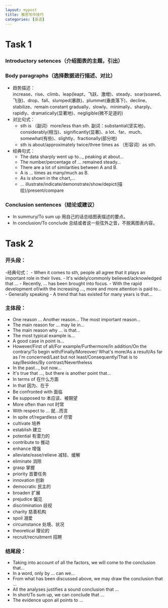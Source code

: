 ```yaml
---
layout: mypost
title: 雅思写作技巧
categories: [英语]
---
```


# Task 1
### Introductory setences（介绍图表的主题，引出）

### Body paragraphs（选择数据进行描述、对比）
- 趋势描述：  
increase、rise、climb、leap(leapt，飞跃、激增)、steady、soar(soared、飞涨)、drop、fall、slumped(暴跌)、plummet(垂直落下)、decline、stabilize、remain constant
	gradually、slowly、minimally、sharply、rapidly、dramatically(显著地)、negligible(微不足道的)
- 对比句式：
	- sth is （副词）more/less than sth. 副词：substantial(坚实地)、considerably(相当)、significantly(显著)、a lot、far、much、somewhat(有些)、slightly、fractionally(部分地)
	- sth is about/approximately twice/three times as （形容词）as sth. 
- 经典句式：
	- The data sharply went up to…, peaking at about…
	- The number/percentage of … remained steady…
	- There are a lot of similarities between A and B.
	- A is … times as many/much as  B.
	- As is shown in the chart,…
	- … illustrate/indicate/demonstrate/show/depict(描绘)/present/compare  
    
### Conclusion sentences（结论或建议）
- In summury/To sum up   用自己的话总结图表描述的要点。
- In conclusion/To conclude  总结或者说一些弦外之音，不脱离图表内容。


# Task 2
### 开头段：
-经典句式：
	- When it comes to sth, people all agree that it plays an important role in their lives.
	- It's widely/commonly believed/acknowledged that …
	- Recently, … has been brought into focus.
	- With the rapid development of/with the increasing …, more and more attention is paid to…
	- Generally speaking
	- A trend that has existed for many years is that…  
    
### 主体段：
- One reason … Another reason… The most important reason…
- The main reason for … may lie in…
- The main reason why … is that…
- The most typical example is…
- A good case in point is…
- However/First of all/For example/Furthermore/In addition/On the contrary/To begin with/Finally/Moreover/ What's more/As a result/As far as I'm concerned/Last but not least/Consequently/That is to say/Besides/By contrast/Nevertheless
- In the past…, but now…
- It's true that …, but there is another point that…
- In terms of 在什么方面
- In that 因为、在于
- Be confronted with 面临
- Be supposed to 本应该、被期望
- More often than not 时常
- With respect to … 就…而言
- In spite of/regardless of 尽管
- cultivate 培养
- establish 建立
- potential 有潜力的
- contribute to 推动
- enhance  增强
- alleviate/ease/relieve 减轻、缓解
- eliminate 消除
- grasp 掌握
- priority 首要任务 
- innovation 创新
- democratic 民主的
- broaden 扩展
- prejudice 偏见
- discrimination 歧视
- charity 慈善机构
- spoil 溺爱
- circumstance 处境、状况
- theoretical 理论的
- recruit/recruitment 招聘  
		 
		
### 结尾段：
- Taking into account of all the factors, we will come to the conclusion that…
- In a word, only by … can we…
- From what has been discussed above, we may draw the conclusion that …
- All the analyses justifies a sound conclusion that …
- In short/To sum up, we can conclude that …
- The evidence upon all points to …

